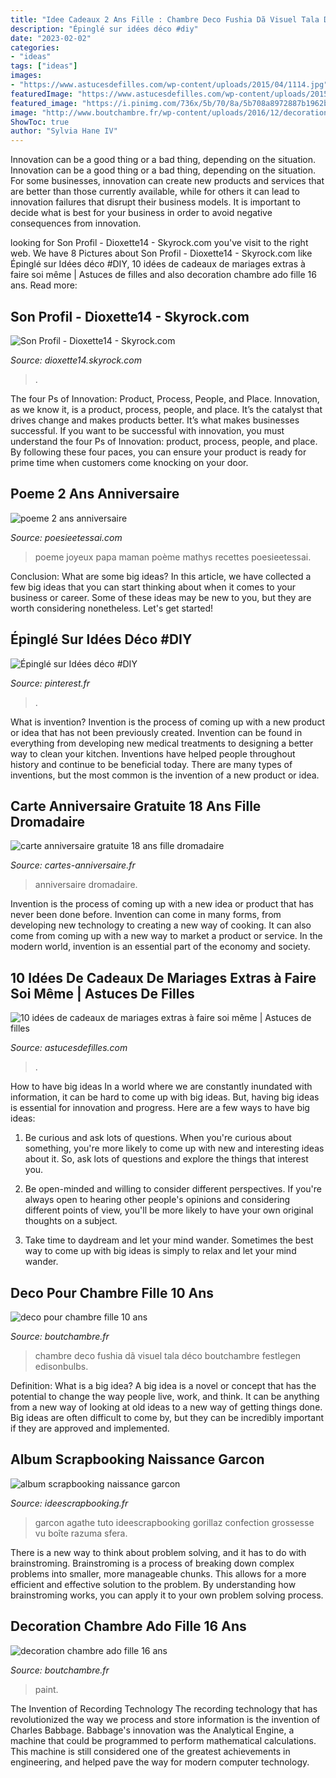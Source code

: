 ```yaml
---
title: "Idee Cadeaux 2 Ans Fille : Chambre Deco Fushia Dã Visuel Tala Déco Boutchambre Festlegen Edisonbulbs"
description: "Épinglé sur idées déco #diy"
date: "2023-02-02"
categories:
- "ideas"
tags: ["ideas"]
images:
- "https://www.astucesdefilles.com/wp-content/uploads/2015/04/1114.jpg"
featuredImage: "https://www.astucesdefilles.com/wp-content/uploads/2015/04/1114.jpg"
featured_image: "https://i.pinimg.com/736x/5b/70/8a/5b708a8972887b1962ba3d2638d43f41--camille-tes.jpg"
image: "http://www.boutchambre.fr/wp-content/uploads/2016/12/decoration-chambre-ado-fille-16-ans-9.jpg"
ShowToc: true
author: "Sylvia Hane IV"
---
```



Innovation can be a good thing or a bad thing, depending on the situation.
Innovation can be a good thing or a bad thing, depending on the situation. For some businesses, innovation can create new products and services that are better than those currently available, while for others it can lead to innovation failures that disrupt their business models. It is important to decide what is best for your business in order to avoid negative consequences from innovation.

	

		
looking for Son Profil - Dioxette14 - Skyrock.com you've visit to the right web. We have 8 Pictures about Son Profil - Dioxette14 - Skyrock.com like Épinglé sur Idées déco #DIY, 10 idées de cadeaux de mariages extras à faire soi même | Astuces de filles and also decoration chambre ado fille 16 ans. Read more:
		
    
## Son Profil - Dioxette14 - Skyrock.com

<img loading=lazy src="https://mgl.skyrock.net/art/PRIP.95880994.10.2.jpg" onerror="this.onerror=null;this.src='https://tse2.mm.bing.net/th?id=OIP.ycP6XaUBd2CtPkAg03yGMQHaHa&amp;pid=15.1';" alt="Son Profil - Dioxette14 - Skyrock.com">

_Source: dioxette14.skyrock.com_

>. 

	

The four Ps of Innovation: Product, Process, People, and Place.
Innovation, as we know it, is a product, process, people, and place. It’s the catalyst that drives change and makes products better. It’s what makes businesses successful.
If you want to be successful with innovation, you must understand the four Ps of Innovation: product, process, people, and place. By following these four paces, you can ensure your product is ready for prime time when customers come knocking on your door.

    
## Poeme 2 Ans Anniversaire

<img loading=lazy src="http://www.poesieetessai.com/images/poeme-2-ans-anniversaire_9.jpg" onerror="this.onerror=null;this.src='https://tse3.mm.bing.net/th?id=OIP.61lj9nrfmSbnNMTvhMlTAwHaJ4&amp;pid=15.1';" alt="poeme 2 ans anniversaire">

_Source: poesieetessai.com_

>poeme joyeux papa maman poème mathys recettes poesieetessai. 

	

Conclusion: What are some big ideas?
In this article, we have collected a few big ideas that you can start thinking about when it comes to your business or career. Some of these ideas may be new to you, but they are worth considering nonetheless. Let's get started!

    
## Épinglé Sur Idées Déco #DIY

<img loading=lazy src="https://i.pinimg.com/736x/5b/70/8a/5b708a8972887b1962ba3d2638d43f41--camille-tes.jpg" onerror="this.onerror=null;this.src='https://tse4.mm.bing.net/th?id=OIP.aKekeFR65py7lmaQOye_ZgHaKf&amp;pid=15.1';" alt="Épinglé sur Idées déco #DIY">

_Source: pinterest.fr_

>. 

	

What is invention?
Invention is the process of coming up with a new product or idea that has not been previously created. Invention can be found in everything from developing new medical treatments to designing a better way to clean your kitchen. Inventions have helped people throughout history and continue to be beneficial today. There are many types of inventions, but the most common is the invention of a new product or idea.

    
## Carte Anniversaire Gratuite 18 Ans Fille Dromadaire

<img loading=lazy src="http://www.cartes-anniversaire.fr/wp-content/uploads/2017/12/idee-de-carte-anniversaire-gratuite-18-ans-fille-dromadaire.jpg" onerror="this.onerror=null;this.src='https://tse4.mm.bing.net/th?id=OIP.cUxtm0t7oueJSKwkuKnU-AHaFc&amp;pid=15.1';" alt="carte anniversaire gratuite 18 ans fille dromadaire">

_Source: cartes-anniversaire.fr_

>anniversaire dromadaire. 

	

Invention is the process of coming up with a new idea or product that has never been done before. Invention can come in many forms, from developing new technology to creating a new way of cooking. It can also come from coming up with a new way to market a product or service. In the modern world, invention is an essential part of the economy and society.

    
## 10 Idées De Cadeaux De Mariages Extras à Faire Soi Même | Astuces De Filles

<img loading=lazy src="https://www.astucesdefilles.com/wp-content/uploads/2015/04/1114.jpg" onerror="this.onerror=null;this.src='https://tse3.mm.bing.net/th?id=OIP.6bRDjl68fB-EOQiqrIxgGAHaHc&amp;pid=15.1';" alt="10 idées de cadeaux de mariages extras à faire soi même | Astuces de filles">

_Source: astucesdefilles.com_

>. 

	

How to have big ideas
In a world where we are constantly inundated with information, it can be hard to come up with big ideas. But, having big ideas is essential for innovation and progress. Here are a few ways to have big ideas:
1) Be curious and ask lots of questions. When you're curious about something, you're more likely to come up with new and interesting ideas about it. So, ask lots of questions and explore the things that interest you.

2) Be open-minded and willing to consider different perspectives. If you're always open to hearing other people's opinions and considering different points of view, you'll be more likely to have your own original thoughts on a subject.

3) Take time to daydream and let your mind wander. Sometimes the best way to come up with big ideas is simply to relax and let your mind wander.

    
## Deco Pour Chambre Fille 10 Ans

<img loading=lazy src="http://www.boutchambre.fr/wp-content/uploads/2016/03/deco-pour-chambre-fille-10-ans-9.jpg" onerror="this.onerror=null;this.src='https://tse4.mm.bing.net/th?id=OIP.V4qccan5UxWWE40uJ1LiIgHaJ4&amp;pid=15.1';" alt="deco pour chambre fille 10 ans">

_Source: boutchambre.fr_

>chambre deco fushia dã visuel tala déco boutchambre festlegen edisonbulbs. 

	

Definition: What is a big idea?
A big idea is a novel or concept that has the potential to change the way people live, work, and think. It can be anything from a new way of looking at old ideas to a new way of getting things done. Big ideas are often difficult to come by, but they can be incredibly important if they are approved and implemented.

    
## Album Scrapbooking Naissance Garcon

<img loading=lazy src="http://www.ideescrapbooking.fr/images/album-scrapbooking-naissance-garcon_7.jpg" onerror="this.onerror=null;this.src='https://tse1.mm.bing.net/th?id=OIP.oKfzq0zJ-fl_jeTuoIOPcgHaE8&amp;pid=15.1';" alt="album scrapbooking naissance garcon">

_Source: ideescrapbooking.fr_

>garcon agathe tuto ideescrapbooking gorillaz confection grossesse vu boîte razuma sfera. 

	

There is a new way to think about problem solving, and it has to do with brainstroming. Brainstroming is a process of breaking down complex problems into smaller, more manageable chunks. This allows for a more efficient and effective solution to the problem. By understanding how brainstroming works, you can apply it to your own problem solving process.

    
## Decoration Chambre Ado Fille 16 Ans

<img loading=lazy src="http://www.boutchambre.fr/wp-content/uploads/2016/12/decoration-chambre-ado-fille-16-ans-9.jpg" onerror="this.onerror=null;this.src='https://tse3.mm.bing.net/th?id=OIP.w0PI4_9BL-xJ4VCOn7vQNAHaF7&amp;pid=15.1';" alt="decoration chambre ado fille 16 ans">

_Source: boutchambre.fr_

>paint. 

	

The Invention of Recording Technology
The recording technology that has revolutionized the way we process and store information is the invention of Charles Babbage. Babbage's innovation was the Analytical Engine, a machine that could be programmed to perform mathematical calculations. This machine is still considered one of the greatest achievements in engineering, and helped pave the way for modern computer technology.


